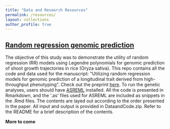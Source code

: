 ```yaml
---
title: "Data and Research Resources"
permalink: /resources/
layout: collections
author_profile: true
---
```


## [Random regression genomic prediction](http://malachycampbell.github.io/resources/RR_GP)

The objective of this study was to demonstrate the utility of random regression (RR) models using Legendre polynomials for genomic prediction of shoot growth trajectories in rice (Oryza sativa). This repo contains all the code and data used for the manuscript: "Utilizing random regression models for genomic prediction of a longitudinal trait derived from high-throughput phenotyping". Check out the preprint [here](https://www.biorxiv.org/content/early/2018/05/11/319897). To run the genetic analyses, users should have [ASREML](https://www.vsni.co.uk/downloads/asreml/) installed. All the code is presented in Rmarkdown, and the '.as' files used for ASREML are included as snippets in the .Rmd files. The contents are layed out according to the order presented in the paper. All input and output is provided in DataandCode.zip. Refer to the README for a brief description of the contents.

**More to come**
